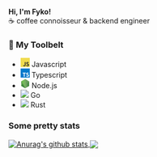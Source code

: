 **Hi, I'm Fyko!**   
☕ coffee connoisseur & backend engineer

### 🧰 My Toolbelt

* <img height="18" src="https://raw.githubusercontent.com/github/explore/80688e429a7d4ef2fca1e82350fe8e3517d3494d/topics/javascript/javascript.png"> Javascript
* <img height="18" src="https://raw.githubusercontent.com/github/explore/80688e429a7d4ef2fca1e82350fe8e3517d3494d/topics/typescript/typescript.png"> Typescript
* <img height="18" src="https://raw.githubusercontent.com/github/explore/80688e429a7d4ef2fca1e82350fe8e3517d3494d/topics/nodejs/nodejs.png"> Node.js
* <img height="18" src="https://blog.golang.org/go-brand/Go-Logo/SVG/Go-Logo_Aqua.svg"> Go
* <img height="18" src="https://rustacean.net/assets/rustacean-orig-noshadow.svg"> Rust


### Some pretty stats
<a href="https://github.com/anuraghazra/github-readme-stats">
  <img align="center" src="https://github-readme-stats.vercel.app/api?username=fyko&show_icons=true&include_all_commits=true&theme=radical" alt="Anurag's github stats" />
</a>
<a href="https://github.com/anuraghazra/github-readme-stats">
  <!-- Change the `github-readme-stats.anuraghazra1.vercel.app` to `github-readme-stats.vercel.app`  -->
  <img align="center" src="https://github-readme-stats.vercel.app/api/top-langs/?username=fyko&layout=compact&theme=radical" />
</a>

<!-- https://github.com/anuraghazra/anuraghazra/blob/master/README.md >

